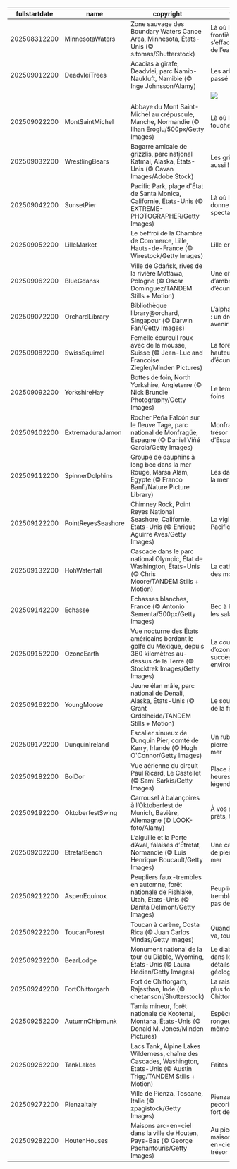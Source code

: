 |fullstartdate|name|copyright|title|image|
|--|--|--|--|--|
202508312200|MinnesotaWaters|Zone sauvage des Boundary Waters Canoe Area, Minnesota, États-Unis (© s.tomas/Shutterstock)|Là où les frontières s’effacent au fil de l’eau|![](/fr-FR/2025/09/202508312200MinnesotaWaters.jpg)|
202509012200|DeadvleiTrees|Acacias à girafe, Deadvlei, parc Namib-Naukluft, Namibie (© Inge Johnsson/Alamy)|Les arbres du passé|![](/fr-FR/2025/09/202509012200DeadvleiTrees.jpg)|
||||![](/fr-FR/2025/09/.jpg)|
202509022200|MontSaintMichel|Abbaye du Mont Saint-Michel au crépuscule, Manche, Normandie (© Ilhan Eroglu/500px/Getty Images)|Là où le ciel touche la mer|![](/fr-FR/2025/09/202509022200MontSaintMichel.jpg)|
202509032200|WrestlingBears|Bagarre amicale de grizzlis, parc national Katmai, Alaska, États-Unis (© Cavan Images/Adobe Stock)|Les grizzlis... aussi !|![](/fr-FR/2025/09/202509032200WrestlingBears.jpg)|
202509042200|SunsetPier|Pacific Park, plage d'État de Santa Monica, Californie, États-Unis (© EXTREME-PHOTOGRAPHER/Getty Images)|Là où la mer se donne en spectacle|![](/fr-FR/2025/09/202509042200SunsetPier.jpg)|
202509052200|LilleMarket|Le beffroi de la Chambre de Commerce, Lille, Hauts-de-France (© Wirestock/Getty Images)|Lille en fête !|![](/fr-FR/2025/09/202509052200LilleMarket.jpg)|
202509062200|BlueGdansk|Ville de Gdańsk, rives de la rivière Motława, Pologne (© Oscar Dominguez/TANDEM Stills + Motion)|Une cité faite d’ambre et d’écume|![](/fr-FR/2025/09/202509062200BlueGdansk.jpg)|
202509072200|OrchardLibrary|Bibliothèque library@orchard, Singapour (© Darwin Fan/Getty Images)|L’alphabétisation : un droit, un avenir|![](/fr-FR/2025/09/202509072200OrchardLibrary.jpg)|
202509082200|SwissSquirrel|Femelle écureuil roux avec de la mousse, Suisse (© Jean-Luc and Francoise Ziegler/Minden Pictures)|La forêt à hauteur d’écureuil|![](/fr-FR/2025/09/202509082200SwissSquirrel.jpg)|
202509092200|YorkshireHay|Bottes de foin, North Yorkshire, Angleterre (© Nick Brundle Photography/Getty Images)|Le temps des foins|![](/fr-FR/2025/09/202509092200YorkshireHay.jpg)|
202509102200|ExtremaduraJamon|Rocher Peña Falcón sur le fleuve Tage, parc national de Monfragüe, Espagne (© Daniel Viñé Garcia/Getty Images)|Monfragüe, trésor d’Espagne|![](/fr-FR/2025/09/202509102200ExtremaduraJamon.jpg)|
202509112200|SpinnerDolphins|Groupe de dauphins à long bec dans la mer Rouge, Marsa Alam, Égypte (© Franco Banfi/Nature Picture Library)|Les danseurs de la mer Rouge|![](/fr-FR/2025/09/202509112200SpinnerDolphins.jpg)|
202509122200|PointReyesSeashore|Chimney Rock, Point Reyes National Seashore, Californie, États-Unis (© Enrique Aguirre Aves/Getty Images)|La vigie du Pacifique|![](/fr-FR/2025/09/202509122200PointReyesSeashore.jpg)|
202509132200|HohWaterfall|Cascade dans le parc national Olympic, État de Washington, États-Unis (© Chris Moore/TANDEM Stills + Motion)|La cathédrale des mousses|![](/fr-FR/2025/09/202509132200HohWaterfall.jpg)|
202509142200|Echasse|Échasses blanches, France (© Antonio Sementa/500px/Getty Images)|Bec à bec dans les salants|![](/fr-FR/2025/09/202509142200Echasse.jpg)|
202509152200|OzoneEarth|Vue nocturne des États américains bordant le golfe du Mexique, depuis 360 kilomètres au-dessus de la Terre (© Stocktrek Images/Getty Images)|La couche d’ozone, un succès environnemental|![](/fr-FR/2025/09/202509152200OzoneEarth.jpg)|
202509162200|YoungMoose|Jeune élan mâle, parc national de Denali, Alaska, États-Unis (© Grant Ordelheide/TANDEM Stills + Motion)|Le souffle calme de la force|![](/fr-FR/2025/09/202509162200YoungMoose.jpg)|
202509172200|DunquinIreland|Escalier sinueux de Dunquin Pier, comté de Kerry, Irlande (© Hugh O'Connor/Getty Images)|Un ruban de pierre vers la mer|![](/fr-FR/2025/09/202509172200DunquinIreland.jpg)|
202509182200|BolDor|Vue aérienne du circuit Paul Ricard, Le Castellet (© Sami Sarkis/Getty Images)|Place à 24 heures de légende|![](/fr-FR/2025/09/202509182200BolDor.jpg)|
202509192200|OktoberfestSwing|Carrousel à balançoires à l’Oktoberfest de Munich, Bavière, Allemagne (© LOOK-foto/Alamy)|À vos pintes, prêts, trinquez !|![](/fr-FR/2025/09/202509192200OktoberfestSwing.jpg)|
202509202200|EtretatBeach|L’aiguille et la Porte d’Aval, falaises d’Étretat, Normandie (© Luis Henrique Boucault/Getty Images)|Une cathédrale de pierre et de mer|![](/fr-FR/2025/09/202509202200EtretatBeach.jpg)|
202509212200|AspenEquinox|Peupliers faux-trembles en automne, forêt nationale de Fishlake, Utah, États-Unis (© Danita Delimont/Getty Images)|Peupliers faux-trembles… mais pas de peur !|![](/fr-FR/2025/09/202509212200AspenEquinox.jpg)|
202509222200|ToucanForest|Toucan à carène, Costa Rica (© Juan Carlos Vindas/Getty Images)|Quand le toucan va, tout va|![](/fr-FR/2025/09/202509222200ToucanForest.jpg)|
202509232200|BearLodge|Monument national de la tour du Diable, Wyoming, États-Unis (© Laura Hedien/Getty Images)|Le diable est dans les détails… géologiques !|![](/fr-FR/2025/09/202509232200BearLodge.jpg)|
202509242200|FortChittorgarh|Fort de Chittorgarh, Rajasthan, Inde (© chetansoni/Shutterstock)|La raison du plus fort est Chittorgarh !|![](/fr-FR/2025/09/202509242200FortChittorgarh.jpg)|
202509252200|AutumnChipmunk|Tamia mineur, forêt nationale de Kootenai, Montana, États-Unis (© Donald M. Jones/Minden Pictures)|Espèce de rongeur…. toi-même !|![](/fr-FR/2025/09/202509252200AutumnChipmunk.jpg)|
202509262200|TankLakes|Lacs Tank, Alpine Lakes Wilderness, chaîne des Cascades, Washington, États-Unis (© Austin Trigg/TANDEM Stills + Motion)|Faites un vœu !|![](/fr-FR/2025/09/202509262200TankLakes.jpg)|
202509272200|PienzaItaly|Ville de Pienza, Toscane, Italie (© zpagistock/Getty Images)|Pienza et son pecorino, c’est fort de fromage !|![](/fr-FR/2025/09/202509272200PienzaItaly.jpg)|
202509282200|HoutenHouses|Maisons arc-en-ciel dans la ville de Houten, Pays-Bas (© George Pachantouris/Getty Images)|Au pied des maisons arc-en-ciel, un trésor|![](/fr-FR/2025/09/202509282200HoutenHouses.jpg)|
